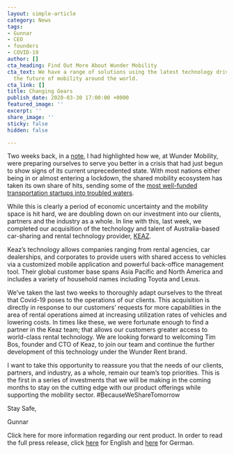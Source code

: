 ```yaml
---
layout: simple-article
category: News
tags:
- Gunnar
- CEO
- founders
- COVID-19
author: []
cta_heading: Find Out More About Wunder Mobility
cta_text: We have a range of solutions using the latest technology driving forward
  the future of mobility around the world.
cta_link: []
title: Changing Gears
publish_date: 2020-03-30 17:00:00 +0000
featured_image: ''
excerpt: ''
share_image: ''
sticky: false
hidden: false

---
```

Two weeks back, in a [note](https://www.wundermobility.com/blog/a-note-on-covid-19), I had highlighted how we, at Wunder Mobility, were preparing ourselves to serve you better in a crisis that had just begun to show signs of its current unprecedented state. With most nations either being in or almost entering a lockdown, the shared mobility ecosystem has taken its own share of hits, sending some of the [most well-funded transportation startups into troubled waters](https://www.bloomberg.com/news/articles/2020-03-20/softbank-backed-getaround-looks-for-buyer-as-demand-evaporates).

While this is clearly a period of economic uncertainty and the mobility space is hit hard, we are doubling down on our investment into our clients, partners and the industry as a whole. In line with this, last week, we completed our acquisition of the technology and talent of Australia-based car-sharing and rental technology provider, [KEAZ](https://keaz.co/).

Keaz’s technology allows companies ranging from rental agencies, car dealerships, and corporates to provide users with shared access to vehicles via a customized mobile application and powerful back-office management tool. Their global customer base spans Asia Pacific and North America and includes a variety of household names including Toyota and Lexus.

We’ve taken the last two weeks to thoroughly adapt ourselves to the threat that Covid-19 poses to the operations of our clients. This acquisition is directly in response to our customers’ requests for more capabilities in the area of rental operations aimed at increasing utilization rates of vehicles and lowering costs. In times like these, we were fortunate enough to find a partner in the Keaz team; that allows our customers greater access to world-class rental technology. We are looking forward to welcoming Tim Bos, founder and CTO of Keaz, to join our team and continue the further development of this technology under the Wunder Rent brand.

I want to take this opportunity to reassure you that the needs of our clients, partners, and industry, as a whole, remain our team’s top priorities. This is the first in a series of investments that we will be making in the coming months to stay on the cutting edge with our product offerings while supporting the mobility sector. #BecauseWeShareTomorrow

  
Stay Safe,

Gunnar

  
Click here for more information regarding our rent product. In order to read the full press release, click [here](https://finance.yahoo.com/news/wunder-mobility-acquires-leading-car-160000778.html) for English and [here](https://www.handelsblatt.com/unternehmen/mittelstand/familienunternehmer/gunnar-froh-der-gruender-von-wunder-mobility-nutzt-die-coronakrise-fuer-zukaeufe-/25688830.html?ticket=ST-1662480-wsGAdOtkbSIptcYjKReO-ap1) for German.